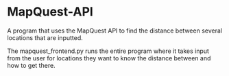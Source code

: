 # MapQuest-API
A program that uses the MapQuest API to find the distance between several locations that are inputted. 

The mapquest_frontend.py runs the entire program where it takes input from the user for locations they want to know the distance between and how to get there.
